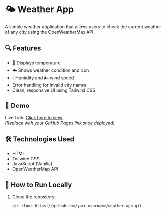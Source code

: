 # 🌤️ Weather App

A simple weather application that allows users to check the current weather of any city using the OpenWeatherMap API.

## 🔍 Features

- 🌡️ Displays temperature
- ☁️ Shows weather condition and icon
- 💧 Humidity and 🌬️ wind speed
- Error handling for invalid city names
- Clean, responsive UI using Tailwind CSS

## 🚀 Demo

Live Link: [Click here to view](https://your-username.github.io/weather-app/)  
*(Replace with your GitHub Pages link once deployed)*

## 🛠️ Technologies Used

- HTML
- Tailwind CSS
- JavaScript (Vanilla)
- OpenWeatherMap API

## 🔧 How to Run Locally

1. Clone the repository:
   ```bash
   git clone https://github.com/your-username/weather-app.git
